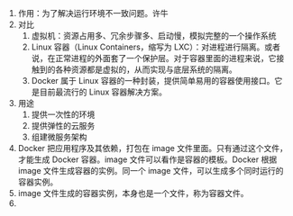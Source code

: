 1. 作用：为了解决运行环境不一致问题。许牛
2. 对比
   1. 虚拟机：资源占用多、冗余步骤多、启动慢，模拟完整的一个操作系统
   2. Linux 容器（Linux Containers，缩写为 LXC）：对进程进行隔离。或者说，在正常进程的外面套了一个保护层。对于容器里面的进程来说，它接触到的各种资源都是虚拟的，从而实现与底层系统的隔离。
   3. Docker 属于 Linux 容器的一种封装，提供简单易用的容器使用接口。它是目前最流行的 Linux 容器解决方案。
3. 用途
   1. 提供一次性的环境
   2. 提供弹性的云服务
   3. 组建微服务架构
4. Docker 把应用程序及其依赖，打包在 image 文件里面。只有通过这个文件，才能生成 Docker 容器。image 文件可以看作是容器的模板。Docker 根据 image 文件生成容器的实例。同一个 image 文件，可以生成多个同时运行的容器实例。
5. image 文件生成的容器实例，本身也是一个文件，称为容器文件。
6. 

